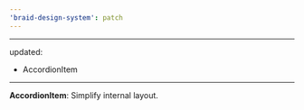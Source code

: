 ```yaml
---
'braid-design-system': patch
---
```


---
updated:
  - AccordionItem
---

**AccordionItem**: Simplify internal layout.

